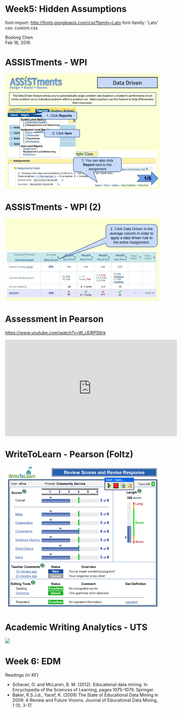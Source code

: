 Week5: Hidden Assumptions
========================================================
font-import: http://fonts.googleapis.com/css?family=Lato
font-family: 'Lato'
css: custom.css

Bodong Chen  
Feb 16, 2016

ASSISTments - WPI
========================================================

<img src="imgs/assistments.png">

ASSISTments - WPI (2)
========================================================

<img src="imgs/assistments2.png">

Assessment in Pearson
========================================================

https://www.youtube.com/watch?v=W_cEiRPS6rk

<iframe width="560" height="315" src="https://www.youtube.com/embed/W_cEiRPS6rk" frameborder="0" allowfullscreen></iframe>

WriteToLearn - Pearson (Foltz)
========================================================

[<img src="imgs/writetolearn.png" >](http://www.writetolearn.net/)

Academic Writing Analytics - UTS
========================================================

[<img src="http://utscic.edu.au/wp-content/uploads/2015/11/Google-ChromeScreenSnapz011.png">](http://utscic.edu.au/tools/awa/)

Week 6: EDM
========================================================

Readings (in KF)

- Scheuer, O. and McLaren, B. M. (2012). Educational data mining. In Encyclopedia of the Sciences of Learning, pages 1075–1079. Springer.
- Baker, R.S.J.d., Yacef, K. (2009) The State of Educational Data Mining in 2009: A Review and Future Visions. Journal of Educational Data Mining, 1 (1), 3-17.

